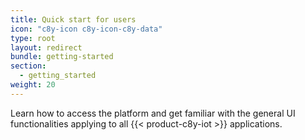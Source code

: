 ```yaml
---
title: Quick start for users
icon: "c8y-icon c8y-icon-c8y-data"
type: root
layout: redirect
bundle: getting-started
section:
  - getting_started
weight: 20
---
```


Learn how to access the platform and get familiar with the general UI functionalities applying to all {{< product-c8y-iot >}} applications.
